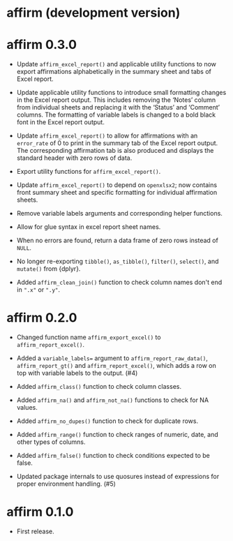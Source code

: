 # affirm (development version)

# affirm 0.3.0

* Update `affirm_excel_report()` and applicable utility functions to now export affirmations alphabetically in the summary sheet and tabs of Excel report.

* Update applicable utility functions to introduce small formatting changes in the Excel report output. This includes removing the ‘Notes’ column from individual sheets and replacing it with the ‘Status’ and ‘Comment’ columns. The formatting of variable labels is changed to a bold black font in the Excel report output.

* Update `affirm_excel_report()` to allow for affirmations with an `error_rate` of 0 to print in the summary tab of the Excel report output. The corresponding affirmation tab is also produced and displays the standard header with zero rows of data.

* Export utility functions for `affirm_excel_report()`.

* Update `affirm_excel_report()` to depend on `openxlsx2`; now contains front
summary sheet and specific formatting for individual affirmation sheets.

* Remove variable labels arguments and corresponding helper functions.

* Allow for glue syntax in excel report sheet names.

* When no errors are found, return a data frame of zero rows instead of `NULL`.

* No longer re-exporting `tibble()`, `as_tibble()`, `filter()`, `select()`, and `mutate()` from {dplyr}.

* Added `affirm_clean_join()` function to check column names don't end in `".x"` or `".y"`.

# affirm 0.2.0

* Changed function name `affirm_export_excel()` to `affirm_report_excel()`.

* Added a `variable_labels=` argument to `affirm_report_raw_data()`, `affirm_report_gt()` and `affirm_report_excel()`, which adds a row on top with variable labels to the output. (#4)

* Added `affirm_class()` function to check column classes.

* Added `affirm_na()` and `affirm_not_na()` functions to check for NA values.

* Added `affirm_no_dupes()` function to check for duplicate rows.

* Added `affirm_range()` function to check ranges of numeric, date, and other types of columns.

* Added `affirm_false()` function to check conditions expected to be false.

* Updated package internals to use quosures instead of expressions for proper environment handling. (#5)

# affirm 0.1.0

* First release.
